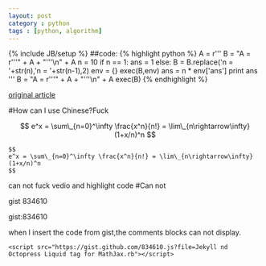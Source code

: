 ```yaml
---
layout: post
category : python
tags : [python, algorithm]
---
```

{% include JB/setup %}
##code:
{% highlight python %}
    A = r'''
    B = "A = r\'''" + A + "\'''\n" + A
    n = 10
    if n == 1:
        ans = 1
    else:
        B = B.replace('n = '+str(n),'n = '+str(n-1),2)
        env = {}
        exec(B,env)
        ans = n * env['ans']
    print ans
    '''
    B = "A = r\'''" + A + "\'''\n" + A
    exec(B)
{% endhighlight %}

[original article](http://scturtle.is-programmer.com/posts/34225.html)

#How can I use Chinese?Fuck

$$ 
e^x = \sum\_{n=0}^\infty \frac{x^n}{n!} = \lim\_{n\rightarrow\infty} (1+x/n)^n 
$$

    $$ 
    e^x = \sum\_{n=0}^\infty \frac{x^n}{n!} = \lim\_{n\rightarrow\infty} (1+x/n)^n 
    $$
can not fuck vedio and highlight code
#Can not

gist 834610

gist:834610

when I insert the code from gist,the comments blocks can not display.

    <script src="https://gist.github.com/834610.js?file=Jekyll nd Octopress Liquid tag for MathJax.rb"></script>
